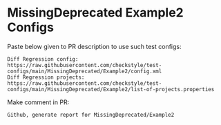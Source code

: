 # MissingDeprecated Example2 Configs
Paste below given to PR description to use such test configs:
```
Diff Regression config: https://raw.githubusercontent.com/checkstyle/test-configs/main/MissingDeprecated/Example2/config.xml
Diff Regression projects: https://raw.githubusercontent.com/checkstyle/test-configs/main/MissingDeprecated/Example2/list-of-projects.properties
```
Make comment in PR:
```
Github, generate report for MissingDeprecated/Example2
```
